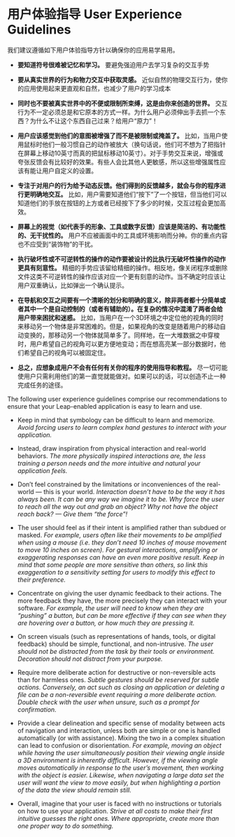 # 用户体验指导 User Experience Guidelines

我们建议遵循如下用户体验指导方针以确保你的应用易学易用。

+ **要知道符号很难被记忆和学习。**  要避免强迫用户去学习复杂的交互手势

+ **要从真实世界的行为和物力交互中获取灵感。**  近似自然的物理交互行为，使你的应用使用起来更直观和自然，也减少了用户的学习成本

+ **同时也不要被真实世界中的不便或限制所束缚，这是由你来创造的世界。**  交互行为不一定必须总是和它原本的方式一样。为什么用户必须伸出手去抓一个东西？为什么不让这个东西自己过来？给用户“原力”！

+ **用户应该感觉到他们的意图被增强了而不是被限制或掩盖了。**  比如，当用户使用鼠标时他们一般习惯自己的动作被放大（换句话说，他们可不想为了把指针在屏幕上移动10英寸而真的把鼠标移动10英寸）。对于手势交互来说，增强或夸张反馈会有比较好的效果。有些人会比其他人更敏感，所以这些增强属性应该有能让用户自定义的设置。

+ **专注于对用户的行为给予动态反馈。他们得到的反馈越多，就会与你的程序进行更明确地交互。**  比如，用户需要知道他们“按下”了一个按钮，但当他们可以知道他们的手放在按钮的上方或者已经按下了多少的时候，交互过程会更加高效。 

+ **屏幕上的视觉（如代表手的形象、工具或数字反馈）应该是简洁的、有功能性的、无干扰性的。** 用户不应被画面中的工具或环境影响而分神。你的重点内容也不应受到“装饰物”的干扰。

+ **执行破坏性或不可逆转性的操作的动作要被设计的比执行无破坏性操作的动作更具有刻意性。** 精细的手势应该留给精细的操作。相反地，像关闭程序或删除文件这类不可逆转性的操作应该对应一个更有刻意的动作。当不确定时应该让用户双重确认，比如弹出一个确认提示。

+ **在导航和交互之间要有一个清晰的划分和明确的意义，除非两者都十分简单或者其中一个是自动控制的（或者有辅助的）。在复杂的情况中混淆了两者会给用户带来困扰和迷惑。**  比如，当用户在一个3D环境之中定位他的视角的同时来移动另一个物体是非常困难的。但是，如果视角的改变是随着用户的移动自动变换的，那移动另一个物体就简单多了。同样地，在一大堆数据之中穿梭时，用户希望自己的视角可以更方便地变动；而在想高亮某一部分数据时，他们希望自己的视角可以被固定住。

+ **总之，应想象成用户不会有任何有关你的程序的使用指导和教程。** 尽一切可能使用户只需利用他们的第一直觉就能做对。如果可以的话，可以创造不止一种完成任务的途径。



The following user experience guidelines comprise our recommendations to ensure that your Leap-enabled application is easy to learn and use.

+ Keep in mind that symbology can be difficult to learn and memorize.
*Avoid forcing users to learn complex hand gestures to interact with your application.*

+ Instead, draw inspiration from physical interaction and real-world behaviors.
*The more physically inspired interactions are, the less training a person needs and the more intuitive and natural your application feels.*

+ Don’t feel constrained by the limitations or inconveniences of the real-world — this is your world.
*Interaction doesn’t have to be the way it has always been. It can be any way we imagine it to be. Why force the user to reach all the way out and grab an object? Why not have the object reach back? — Give them “the force”!*

+ The user should feel as if their intent is amplified rather than subdued or masked.
*For example, users often like their movements to be amplified when using a mouse (i.e. they don’t need 10 inches of mouse movement to move 10 inches on screen). For gestural interactions, amplifying or exaggerating responses can have an even more positive result. Keep in mind that some people are more sensitive than others, so link this exaggeration to a sensitivity setting for users to modify this effect to their preference.*

+ Concentrate on giving the user dynamic feedback to their actions. The more feedback they have, the more precisely they can interact with your software.
*For example, the user will need to know when they are “pushing” a button, but can be more effective if they can see when they are hovering over a button, or how much they are pressing it.*

+ On screen visuals (such as representations of hands, tools, or digital feedback) should be simple, functional, and non-intrusive.
*The user should not be distracted from the task by their tools or environment. Decoration should not distract from your purpose.*

+ Require more deliberate action for destructive or non-reversible acts than for harmless ones.
*Subtle gestures should be reserved for subtle actions. Conversely, an act such as closing an application or deleting a file can be a non-reversible event requiring a more deliberate action. Double check with the user when unsure, such as a prompt for confirmation.*

+ Provide a clear delineation and specific sense of modality between acts of navigation and interaction, unless both are simple or one is handled automatically (or with assistance). Mixing the two in a complex situation can lead to confusion or disorientation.
*For example, moving an object while having the user simultaneously position their viewing angle inside a 3D environment is inherently difficult. However, if the viewing angle moves automatically in response to the user’s movement, then working with the object is easier. Likewise, when navigating a large data set the user will want the view to move easily, but when highlighting a portion of the data the view should remain still.*

+ Overall, imagine that your user is faced with no instructions or tutorials on how to use your application.
*Strive at all costs to make their first intuitive guesses the right ones. Where appropriate, create more than one proper way to do something.*